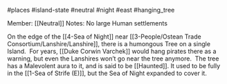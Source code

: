 #places #island-state #neutral #night #east #hanging_tree 

Member: [[Neutral]]
Notes: No large Human settlements

On the edge of the [[4-Sea of Night]] near [[3-People/Ostean Trade Consortium/Lanshire/Lanshire]], there is a humongous Tree on a single Island.  For years, [[Duke Corwin Varchek]] would hang pirates there as a warning, but even the Lanshires won’t go near the tree anymore.  The tree has a Malevolent aura to it, and is said to be [[Haunted]].  It used to be fully in the [[1-Sea of Strife (E)]], but the Sea of Night expanded to cover it.